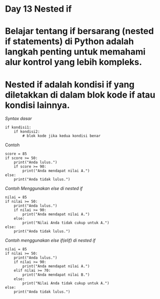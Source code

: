 # Day 13 Nested if
# Belajar tentang if bersarang (nested if statements) di Python adalah langkah penting untuk memahami alur kontrol yang lebih kompleks.
# Nested if adalah kondisi if yang diletakkan di dalam blok kode if atau kondisi lainnya.

*Syntax dasar*
```
if kondisi1:
    if kondisi2:
        # blok kode jika kedua kondisi benar
```
Contoh
```
score = 85
if score >= 50:
    print("Anda lulus.")
    if score >= 90:
        print("Anda mendapat nilai A.")
else:
    print("Anda tidak lulus.")
```
*Contoh Menggunakan else di nested if*
```
nilai = 85
if nilai >= 50:
    print("Anda lulus.")
    if nilai >= 90:
        print("Anda mendapat nilai A.")
    else:
        print("Nilai Anda tidak cukup untuk A.")
else:
    print("Anda tidak lulus.")
```
*Contoh menggunakan else if(elif) di nested if*
```
nilai = 85
if nilai >= 50:
    print("Anda lulus.")
    if nilai >= 90:
        print("Anda mendapat nilai A.")
    elif nilai >= 70:
        print("Anda mendapat nilai B.")
    else:
        print("Nilai Anda tidak cukup untuk A.")
else:
    print("Anda tidak lulus.")
```
